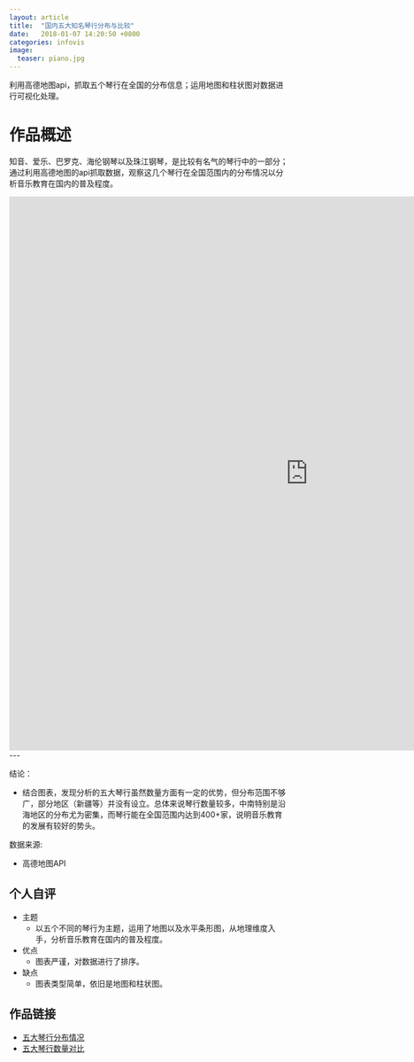 ```yaml
---
layout: article
title:  "国内五大知名琴行分布与比较"
date:   2018-01-07 14:20:50 +0800
categories: infovis
image:
  teaser: piano.jpg
---
```

利用高德地图api，抓取五个琴行在全国的分布信息；运用地图和柱状图对数据进行可视化处理。

# 作品概述
知音、爱乐、巴罗克、海伦钢琴以及珠江钢琴，是比较有名气的琴行中的一部分；通过利用高德地图的api抓取数据，观察这几个琴行在全国范围内的分布情况以分析音乐教育在国内的普及程度。


<iframe src="https://public.tableau.com/views/_18368/3?:embed=y&:display_count=yes&publish=yes" width="1080px" height="1000px" frameborder="0"></iframe>
---

结论：
- 结合图表，发现分析的五大琴行虽然数量方面有一定的优势，但分布范围不够广，部分地区（新疆等）并没有设立。总体来说琴行数量较多，中南特别是沿海地区的分布尤为密集，而琴行能在全国范围内达到400+家，说明音乐教育的发展有较好的势头。

数据来源:
- 高德地图API

## 个人自评
- 主题
  - 以五个不同的琴行为主题，运用了地图以及水平条形图，从地理维度入手，分析音乐教育在国内的普及程度。
- 优点
  - 图表严谨，对数据进行了排序。
- 缺点
  - 图表类型简单，依旧是地图和柱状图。
  
## 作品链接
- <a href="https://public.tableau.com/profile/.63942410#!/vizhome/_18368/1_1" target="_blank">五大琴行分布情况</a>
- <a href="https://public.tableau.com/profile/.63942410#!/vizhome/_18368/2_1" target="_blank">五大琴行数量对比</a>
